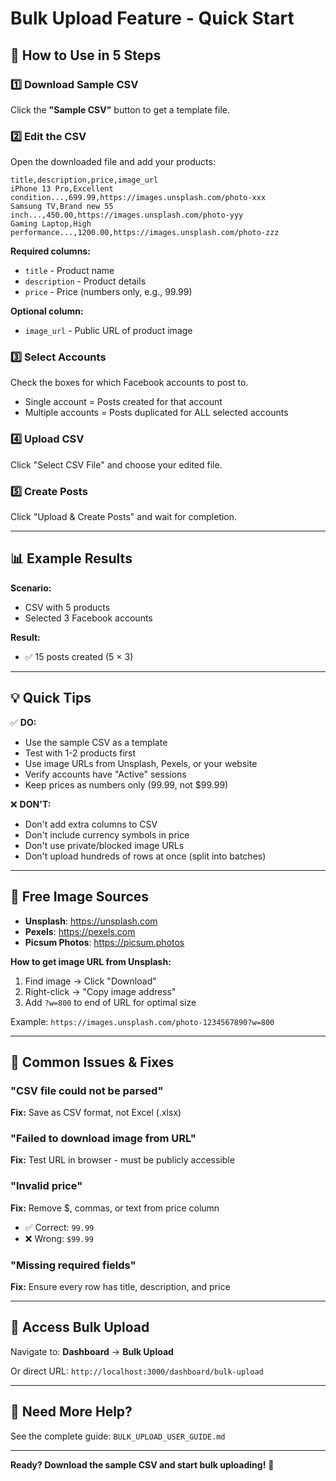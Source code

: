 # Bulk Upload Feature - Quick Start

## 🚀 How to Use in 5 Steps

### 1️⃣ Download Sample CSV
Click the **"Sample CSV"** button to get a template file.

### 2️⃣ Edit the CSV
Open the downloaded file and add your products:

```csv
title,description,price,image_url
iPhone 13 Pro,Excellent condition...,699.99,https://images.unsplash.com/photo-xxx
Samsung TV,Brand new 55 inch...,450.00,https://images.unsplash.com/photo-yyy
Gaming Laptop,High performance...,1200.00,https://images.unsplash.com/photo-zzz
```

**Required columns:**
- `title` - Product name
- `description` - Product details
- `price` - Price (numbers only, e.g., 99.99)

**Optional column:**
- `image_url` - Public URL of product image

### 3️⃣ Select Accounts
Check the boxes for which Facebook accounts to post to.
- Single account = Posts created for that account
- Multiple accounts = Posts duplicated for ALL selected accounts

### 4️⃣ Upload CSV
Click "Select CSV File" and choose your edited file.

### 5️⃣ Create Posts
Click "Upload & Create Posts" and wait for completion.

---

## 📊 Example Results

**Scenario:**
- CSV with 5 products
- Selected 3 Facebook accounts

**Result:**
- ✅ 15 posts created (5 × 3)

---

## 💡 Quick Tips

✅ **DO:**
- Use the sample CSV as a template
- Test with 1-2 products first
- Use image URLs from Unsplash, Pexels, or your website
- Verify accounts have "Active" sessions
- Keep prices as numbers only (99.99, not $99.99)

❌ **DON'T:**
- Don't add extra columns to CSV
- Don't include currency symbols in price
- Don't use private/blocked image URLs
- Don't upload hundreds of rows at once (split into batches)

---

## 🔗 Free Image Sources

- **Unsplash**: https://unsplash.com
- **Pexels**: https://pexels.com  
- **Picsum Photos**: https://picsum.photos

**How to get image URL from Unsplash:**
1. Find image → Click "Download"
2. Right-click → "Copy image address"
3. Add `?w=800` to end of URL for optimal size

Example: `https://images.unsplash.com/photo-1234567890?w=800`

---

## 🐛 Common Issues & Fixes

### "CSV file could not be parsed"
**Fix:** Save as CSV format, not Excel (.xlsx)

### "Failed to download image from URL"
**Fix:** Test URL in browser - must be publicly accessible

### "Invalid price"
**Fix:** Remove $, commas, or text from price column
- ✅ Correct: `99.99`
- ❌ Wrong: `$99.99`

### "Missing required fields"  
**Fix:** Ensure every row has title, description, and price

---

## 📱 Access Bulk Upload

Navigate to: **Dashboard** → **Bulk Upload**

Or direct URL: `http://localhost:3000/dashboard/bulk-upload`

---

## 📖 Need More Help?

See the complete guide: `BULK_UPLOAD_USER_GUIDE.md`

---

**Ready? Download the sample CSV and start bulk uploading!** 🎉
